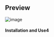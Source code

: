 <h2>Preview</h2>

![image](https://user-images.githubusercontent.com/73491575/115476647-4c681c80-a210-11eb-8c4b-1dbf73f6f6ae.png)



<h4>Installation and Use4</h4>
